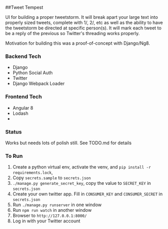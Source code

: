 ##Tweet Tempest

UI for building a proper tweetstorm.  It will break apart your large text into properly sized tweets, complete with 1/, 2/, etc as well as the ability to have the tweetstorm be directed at specific person(s).  It will mark each tweet to be a reply of the previous so Twitter's threading works properly.

Motivation for building this was a proof-of-concept with Django/Ng8.

### Backend Tech
- Django
- Python Social Auth
- Twitter
- Django Webpack Loader

### Frontend Tech
- Angular 8
- Lodash
-

### Status
Works but needs lots of polish still.  See TODO.md for details

### To Run
1. Create a python virtual env, activate the venv, and `pip install -r requirements.lock`,
2. Copy `secrets.sample` to `secrets.json`
3. `./manage.py generate_secret_key`, copy the value to `SECRET_KEY` in `secrets.json`
4. Create your own twitter app.  Fill in `CONSUMER_KEY` and `CONSUMER_SECRET` in `secrets.json`
5. Run `./manage.py runserver` in one window
6. Run `npm run watch` in another window
7. Browser to `http://127.0.0.1:8000/`
8. Log in with your Twitter account
